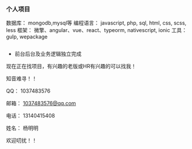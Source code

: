 ### 个人项目

数据库：  mongodb,mysql等
编程语言： javascript, php, sql, html, css, scss, less
框架： 微擎、angular、vue、react、typeorm, nativescript, ionic
工具： gulp, wepackage
```

```
- 前台后台及业务逻辑独立完成


现在正在找项目，有兴趣的老版或HR有兴趣的可以找我！

知音难寻！！


QQ： 1037483576

邮箱： 1037483576@qq.com

电话： 13140415408

姓名： 杨明明 

欢迎叨扰！！

